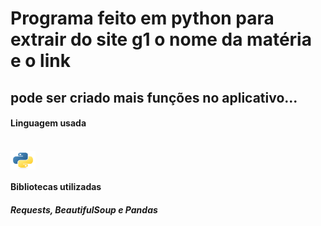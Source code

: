 <h1>Programa feito em python para extrair do site g1 o nome da matéria e o link</h1>

<h2>pode ser criado mais funções no aplicativo...</h2>

<h4>Linguagem usada</h4>

<div style="display: inline_block"><br>
  <img align="center" alt="Kalebe-Python" height="30" width="40" src="https://raw.githubusercontent.com/devicons/devicon/master/icons/python/python-original.svg">
</div>

<h4>Bibliotecas utilizadas</h4>

<h5>Requests, BeautifulSoup e Pandas</h5>
  
